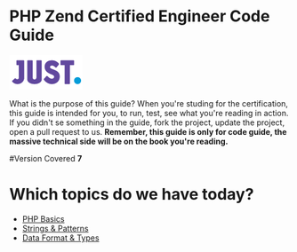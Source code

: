 # PHP Zend Certified Engineer Code Guide

[![Just Digital](logo_just.png)](https://justdigital.com.br/)

What is the purpose of this guide? When you're studing for the certification, this guide is intended for you, to run, test, see what you're reading in action. If you didn't se something in the guide, fork the project, update the project, open a pull request to us.
**Remember, this guide is only for code guide, the massive technical side will be on the book you're reading.**

#Version Covered
**7** 

# Which topics do we have today? 
* [PHP Basics](php-basics)
* [Strings & Patterns](strings-patterns)
* [Data Format & Types](data-format-types)
